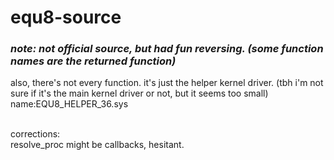 # equ8-source
***<h3>note: not official source, but had fun reversing. (some function names are the returned function)<br/></h3>***
also, there's not every function. it's just the helper kernel driver. (tbh i'm not sure if it's the main kernel driver or not, but it seems too small)<br/>
name:EQU8_HELPER_36.sys<br/><br/>

corrections:<br/>
resolve_proc might be callbacks, hesitant.
